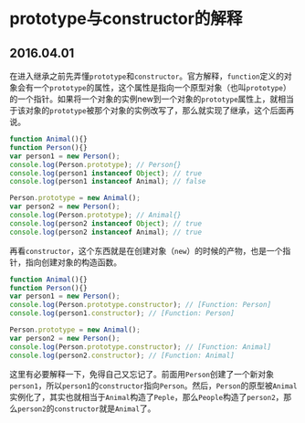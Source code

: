 # prototype与constructor的解释
## 2016.04.01

在进入继承之前先弄懂`prototype`和`constructor`。官方解释，`function`定义的对象会有一个`prototype`的属性，这个属性是指向一个原型对象（也叫`prototype`）的一个指针。如果将一个对象的实例new到一个对象的`prototype`属性上，就相当于该对象的`prototype`被那个对象的实例改写了，那么就实现了继承，这个后面再说。
```javascript
function Animal(){}
function Person(){}
var person1 = new Person();
console.log(Person.prototype); // Person{}
console.log(person1 instanceof Object); // true
console.log(person1 instanceof Animal); // false

Person.prototype = new Animal();
var person2 = new Person();
console.log(Person.prototype); // Animal{}
console.log(person2 instanceof Object); // true
console.log(person2 instanceof Animal); // true
```

再看`constructor`，这个东西就是在创建对象（`new`）的时候的产物，也是一个指针，指向创建对象的构造函数。
```javascript
function Animal(){}
function Person(){}
var person1 = new Person();
console.log(Person.prototype.constructor); // [Function: Person]
console.log(person1.constructor); // [Function: Person]

Person.prototype = new Animal();
var person2 = new Person();
console.log(Person.prototype.constructor); // [Function: Animal]
console.log(person2.constructor); // [Function: Animal]
```
这里有必要解释一下，免得自己又忘记了。前面用`Person`创建了一个新对象`person1`，所以`person1`的`constructor`指向`Person`。然后，`Person`的原型被`Animal`实例化了，其实也就相当于`Animal`构造了`Peple`，那么`People`构造了`person2`，那么`person2`的`constructor`就是`Animal`了。
